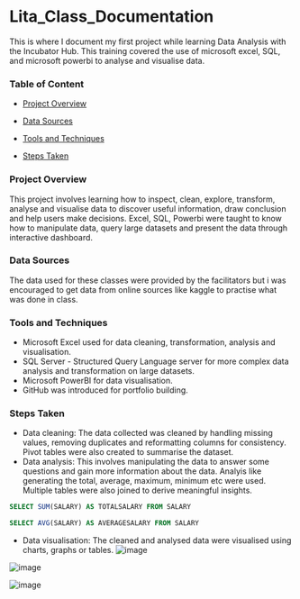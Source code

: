 # Lita_Class_Documentation
This is where I document my first project while learning Data Analysis with the Incubator Hub. This training covered the use of microsoft excel, SQL, and microsoft powerbi to analyse and visualise data.

### Table of Content
- [Project Overview](project-overview)

- [Data Sources](data-sources)

- [Tools and Techniques](tools-and-techniques)

- [Steps Taken](steps-taken)

### Project Overview
This project involves learning how to inspect, clean, explore, transform, analyse and visualise data to discover useful information, draw conclusion and help users make decisions. Excel, SQL, Powerbi were taught to know how to manipulate data, query large datasets and present the data through interactive dashboard.

### Data Sources
The data used for these classes were provided by the facilitators but i was encouraged to get data from online sources like kaggle to practise what was done in class.

### Tools and Techniques
- Microsoft Excel used for data cleaning, transformation, analysis and visualisation.
- SQL Server - Structured Query Language server for more complex data analysis and transformation on large datasets.
- Microsoft PowerBI for data visualisation.
- GitHub was introduced for portfolio building.

### Steps Taken
- Data cleaning: The data collected was cleaned by handling missing values, removing duplicates and reformatting columns for consistency. Pivot tables were also created to summarise the dataset.
- Data analysis: This involves manipulating the data to answer some questions and gain more information about the data. Analyis like generating the total, average, maximum, minimum etc were used. Multiple tables were also joined to derive meaningful insights.
```SQL
SELECT SUM(SALARY) AS TOTALSALARY FROM SALARY

SELECT AVG(SALARY) AS AVERAGESALARY FROM SALARY
```
- Data visualisation: The cleaned and analysed data were visualised using charts, graphs or tables. 
![image](https://github.com/user-attachments/assets/a3183366-b0e0-47df-a429-882d0ecc0919)

![image](https://github.com/user-attachments/assets/78560757-14df-42cd-afe1-b5de925951e1)

![image](https://github.com/user-attachments/assets/2bd57706-def9-4c3b-8757-e838a2931135)


